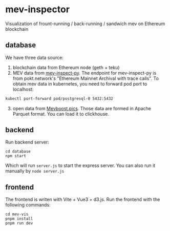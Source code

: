 # mev-inspector
Visualization of frount-running / back-running / sandwich mev on Ethereum blockchain


## database
We have three data source:
1. blockchain data from Ethereum node (geth + teku)
2. MEV data from [mev-inspect-py](https://github.com/flashbots/mev-inspect-py). The endpoint for mev-inspect-py is from pokt.network's "Ethereum Mainnet Archival with trace calls". To obtain mev data in kubernetes, you need to forward pod port to localhost:
```bash
kubectl port-forward pod/postgresql-0 5432:5432
```
3. open data from [Mevboost.pics](https://mevboost.pics/data.html). Those data are formed in Apache Parquet format. You can load it to clickhouse.

## backend
Run backend server:
```shell
cd database
npm start
```
Which will run `server.js` to start the express server. You can also run it manually by `node server.js`

## frontend
The frontend is writen with Vite + Vue3 + d3.js. Run the frontend with the following commands:
```shell
cd mev-vis
pnpm install
pnpm run dev
```
